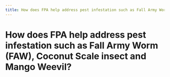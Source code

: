 ```yaml
---
title: How does FPA help address pest infestation such as Fall Army Worm (FAW), Coconut Scale insect and Mango Weevil?
---
```


# How does FPA help address pest infestation such as Fall Army Worm (FAW), Coconut Scale insect and Mango Weevil?
